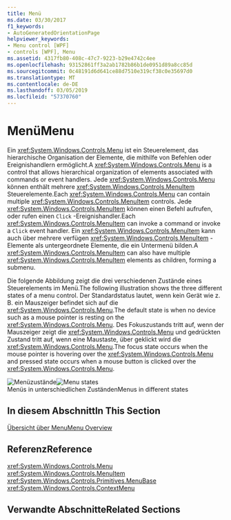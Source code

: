 ```yaml
---
title: Menü
ms.date: 03/30/2017
f1_keywords:
- AutoGeneratedOrientationPage
helpviewer_keywords:
- Menu control [WPF]
- controls [WPF], Menu
ms.assetid: 4317fb80-408c-47c7-9223-b29e4742c4ee
ms.openlocfilehash: 93152861ff3a2ab1782b86b1de0951d89a8cc85d
ms.sourcegitcommit: 0c48191d6d641ce88d7510e319cf38c0e35697d0
ms.translationtype: MT
ms.contentlocale: de-DE
ms.lasthandoff: 03/05/2019
ms.locfileid: "57370760"
---
```

# <a name="menu"></a><span data-ttu-id="f9d88-102">Menü</span><span class="sxs-lookup"><span data-stu-id="f9d88-102">Menu</span></span>
<span data-ttu-id="f9d88-103">Ein <xref:System.Windows.Controls.Menu> ist ein Steuerelement, das hierarchische Organisation der Elemente, die mithilfe von Befehlen oder Ereignishandlern ermöglicht.</span><span class="sxs-lookup"><span data-stu-id="f9d88-103">A <xref:System.Windows.Controls.Menu> is a control that allows hierarchical organization of elements associated with commands or event handlers.</span></span> <span data-ttu-id="f9d88-104">Jede <xref:System.Windows.Controls.Menu> können enthält mehrere <xref:System.Windows.Controls.MenuItem> Steuerelemente.</span><span class="sxs-lookup"><span data-stu-id="f9d88-104">Each <xref:System.Windows.Controls.Menu> can contain multiple <xref:System.Windows.Controls.MenuItem> controls.</span></span> <span data-ttu-id="f9d88-105">Jede <xref:System.Windows.Controls.MenuItem> können einen Befehl aufrufen, oder rufen einen `Click` -Ereignishandler.</span><span class="sxs-lookup"><span data-stu-id="f9d88-105">Each <xref:System.Windows.Controls.MenuItem> can invoke a command or invoke a `Click` event handler.</span></span> <span data-ttu-id="f9d88-106">Ein <xref:System.Windows.Controls.MenuItem> kann auch über mehrere verfügen <xref:System.Windows.Controls.MenuItem> -Elemente als untergeordnete Elemente, die ein Untermenü bilden.</span><span class="sxs-lookup"><span data-stu-id="f9d88-106">A <xref:System.Windows.Controls.MenuItem> can also have multiple <xref:System.Windows.Controls.MenuItem> elements as children, forming a submenu.</span></span>  
  
 <span data-ttu-id="f9d88-107">Die folgende Abbildung zeigt die drei verschiedenen Zustände eines Steuerelements im Menü.</span><span class="sxs-lookup"><span data-stu-id="f9d88-107">The following illustration shows the three different states of a menu control.</span></span> <span data-ttu-id="f9d88-108">Der Standardstatus lautet, wenn kein Gerät wie z. B. ein Mauszeiger befindet sich auf die <xref:System.Windows.Controls.Menu>.</span><span class="sxs-lookup"><span data-stu-id="f9d88-108">The default state is when no device such as a mouse pointer is resting on the <xref:System.Windows.Controls.Menu>.</span></span> <span data-ttu-id="f9d88-109">Des Fokuszustands tritt auf, wenn der Mauszeiger zeigt die <xref:System.Windows.Controls.Menu> und gedrückten Zustand tritt auf, wenn eine Maustaste, über geklickt wird die <xref:System.Windows.Controls.Menu>.</span><span class="sxs-lookup"><span data-stu-id="f9d88-109">The focus state occurs when the mouse pointer is hovering over the <xref:System.Windows.Controls.Menu> and pressed state occurs when a mouse button is clicked over the <xref:System.Windows.Controls.Menu>.</span></span>  
  
 <span data-ttu-id="f9d88-110">![Menüzustände](./media/ss-ctl-menu.gif "SS_CTL_menu")</span><span class="sxs-lookup"><span data-stu-id="f9d88-110">![Menu states](./media/ss-ctl-menu.gif "SS_CTL_menu")</span></span>  
<span data-ttu-id="f9d88-111">Menüs in unterschiedlichen Zuständen</span><span class="sxs-lookup"><span data-stu-id="f9d88-111">Menus in different states</span></span>  
  
## <a name="in-this-section"></a><span data-ttu-id="f9d88-112">In diesem Abschnitt</span><span class="sxs-lookup"><span data-stu-id="f9d88-112">In This Section</span></span>  
 [<span data-ttu-id="f9d88-113">Übersicht über Menu</span><span class="sxs-lookup"><span data-stu-id="f9d88-113">Menu Overview</span></span>](menu-overview.md)  
  
## <a name="reference"></a><span data-ttu-id="f9d88-114">Referenz</span><span class="sxs-lookup"><span data-stu-id="f9d88-114">Reference</span></span>  
 <xref:System.Windows.Controls.Menu>  
  <xref:System.Windows.Controls.MenuItem>  
  <xref:System.Windows.Controls.Primitives.MenuBase>  
  <xref:System.Windows.Controls.ContextMenu>  
  
## <a name="related-sections"></a><span data-ttu-id="f9d88-115">Verwandte Abschnitte</span><span class="sxs-lookup"><span data-stu-id="f9d88-115">Related Sections</span></span>
